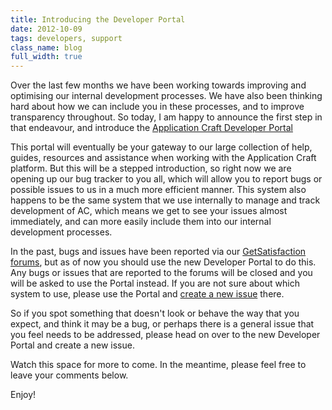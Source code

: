 ```yaml
---
title: Introducing the Developer Portal
date: 2012-10-09
tags: developers, support
class_name: blog
full_width: true
---
```


Over the last few months we have been working towards improving and optimising our internal development processes. We have also been thinking hard about how we can include you in these processes, and to improve transparency throughout. So today, I am happy to announce the first step in that endeavour, and introduce the <a href="http://portal.applicationcraft.com" target="_blank">Application Craft Developer Portal</a>

This portal will eventually be your gateway to our large collection of help, guides, resources and assistance when working with the Application Craft platform. But this will be a stepped introduction, so right now we are opening up our bug tracker to you all, which will allow you to report bugs or possible issues to us in a much more efficient manner. This system also happens to be the same system that we use internally to manage and track development of AC, which means we get to see your issues almost immediately, and can more easily include them into our internal development processes.

In the past, bugs and issues have been reported via our <a target="_blank" href="http://getsatisfaction.com/application_craft">GetSatisfaction forums</a>, but as of now you should use the new Developer Portal to do this. Any bugs or issues that are reported to the forums will be closed and you will be asked to use the Portal instead. If you are not sure about which system to use, please use the Portal and <a target="_blank" href="http://portal.applicationcraft.com/projects/support/issues/new">create a new issue</a>  there.

So if you spot something that doesn't look or behave the way that you expect, and think it may be a bug, or perhaps there is a general issue that you feel needs to be addressed, please head on over to the new Developer Portal and create a new issue.

Watch this space for more to come. In the meantime, please feel free to leave your comments below.

Enjoy!